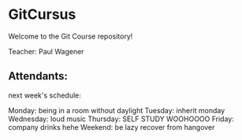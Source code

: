 # GitCursus

Welcome to the Git Course repository!

Teacher:
Paul Wagener

Attendants:
-

next week's schedule:

Monday: being in a room without daylight
Tuesday: inherit monday
Wednesday: loud music
Thursday:  SELF STUDY WOOHOOOO
Friday: company drinks hehe
Weekend: be lazy recover from hangover
